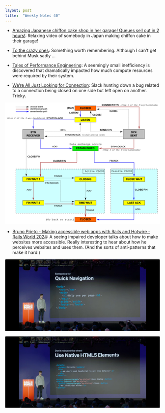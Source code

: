 ```yaml
---
layout: post
title:  "Weekly Notes 40"
---
```


* [Amazing Japanese chiffon cake shop in her garage! Queues sell out in 2 hours!](https://www.youtube.com/watch?v=cr5AzzadEBs): Relaxing video of somebody in Japan making chiffon cake in their garage!

* [To the crazy ones](https://world.hey.com/dhh/to-the-crazy-ones-e43822c7): Something worth remembering. Although I can't get behind Musk sadly ...

* [Tales of Performance Engineering](https://medium.com/mercadolibre-tech/tales-of-performance-engineering-af965d455552): A seemingly small inefficiency is discovered that dramatically impacted how much compute resources were required by their system.

* [We’re All Just Looking for Connection](https://slack.engineering/were-all-just-looking-for-connection/): Slack hunting down a bug related to a connection being closed on one side but left open on another. Tricky. 

![img.png](/assets/2024/socket_state_diagram.png)

* [Bruno Prieto - Making accessible web apps with Rails and Hotwire - Rails World 2024](https://www.youtube.com/watch?v=OK2wApjyswM): A seeing impaired developer talks about how to make websites more accessible. Really interesting to hear about how he perceives websites and uses them. (And the sorts of anti-patterns that make it hard.)

![a11y_nagivation](/assets/2024/a11y_navigation.png)

![a11y_html5](/assets/2024/a11y_html5_tags.png)